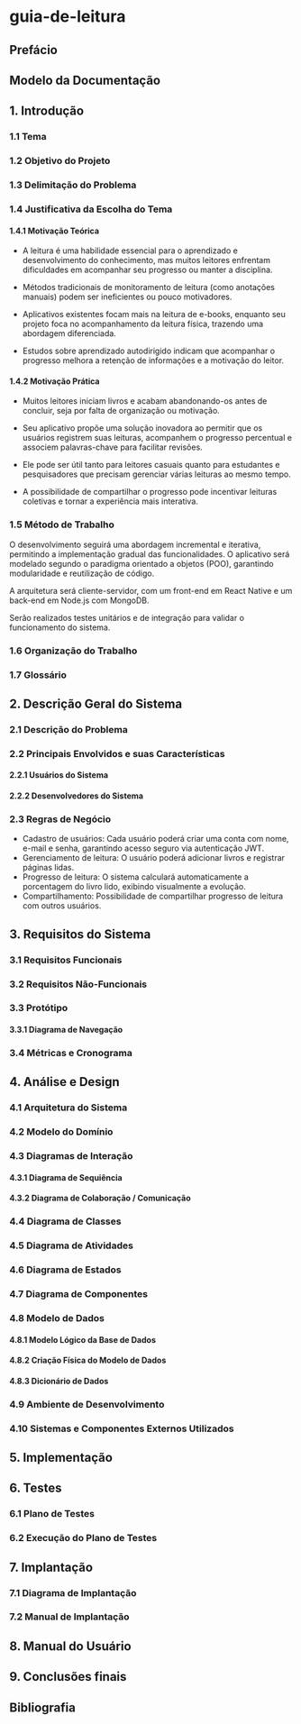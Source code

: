 # guia-de-leitura

## Prefácio
## Modelo da Documentação
## 1. Introdução
### 1.1 Tema
### 1.2 Objetivo do Projeto
### 1.3 Delimitação do Problema
### 1.4 Justificativa da Escolha do Tema
#### 1.4.1 Motivação Teórica
- A leitura é uma habilidade essencial para o aprendizado e desenvolvimento do conhecimento, mas muitos leitores enfrentam dificuldades em acompanhar seu progresso ou manter a disciplina.

- Métodos tradicionais de monitoramento de leitura (como anotações manuais) podem ser ineficientes ou pouco motivadores.

- Aplicativos existentes focam mais na leitura de e-books, enquanto seu projeto foca no acompanhamento da leitura física, trazendo uma abordagem diferenciada.

- Estudos sobre aprendizado autodirigido indicam que acompanhar o progresso melhora a retenção de informações e a motivação do leitor.

#### 1.4.2 Motivação Prática
- Muitos leitores iniciam livros e acabam abandonando-os antes de concluir, seja por falta de organização ou motivação.

- Seu aplicativo propõe uma solução inovadora ao permitir que os usuários registrem suas leituras, acompanhem o progresso percentual e associem palavras-chave para facilitar revisões.

- Ele pode ser útil tanto para leitores casuais quanto para estudantes e pesquisadores que precisam gerenciar várias leituras ao mesmo tempo.

- A possibilidade de compartilhar o progresso pode incentivar leituras coletivas e tornar a experiência mais interativa.
### 1.5 Método de Trabalho
O desenvolvimento seguirá uma abordagem incremental e iterativa, permitindo a implementação gradual das funcionalidades. O aplicativo será modelado segundo o paradigma orientado a objetos (POO), garantindo modularidade e reutilização de código.

A arquitetura será cliente-servidor, com um front-end em React Native e um back-end em Node.js com MongoDB.

Serão realizados testes unitários e de integração para validar o funcionamento do sistema.
### 1.6 Organização do Trabalho
### 1.7 Glossário

## 2. Descrição Geral do Sistema
### 2.1 Descrição do Problema
### 2.2 Principais Envolvidos e suas Características
#### 2.2.1 Usuários do Sistema
#### 2.2.2 Desenvolvedores do Sistema

### 2.3 Regras de Negócio
- Cadastro de usuários: Cada usuário poderá criar uma conta com nome, e-mail e senha, garantindo acesso seguro via autenticação JWT.
- Gerenciamento de leitura: O usuário poderá adicionar livros e registrar páginas lidas.
- Progresso de leitura: O sistema calculará automaticamente a porcentagem do livro lido, exibindo visualmente a evolução.
- Compartilhamento: Possibilidade de compartilhar progresso de leitura com outros usuários.

## 3. Requisitos do Sistema
### 3.1 Requisitos Funcionais
### 3.2 Requisitos Não-Funcionais
### 3.3 Protótipo
#### 3.3.1 Diagrama de Navegação
### 3.4 Métricas e Cronograma
## 4. Análise e Design
### 4.1 Arquitetura do Sistema
### 4.2 Modelo do Domínio
### 4.3 Diagramas de Interação
#### 4.3.1 Diagrama de Sequiência
#### 4.3.2 Diagrama de Colaboração / Comunicação
### 4.4 Diagrama de Classes
### 4.5 Diagrama de Atividades
### 4.6 Diagrama de Estados
### 4.7 Diagrama de Componentes
### 4.8 Modelo de Dados
#### 4.8.1 Modelo Lógico da Base de Dados
#### 4.8.2 Criação Física do Modelo de Dados
#### 4.8.3 Dicionário de Dados
### 4.9 Ambiente de Desenvolvimento
### 4.10 Sistemas e Componentes Externos Utilizados
## 5. Implementação
## 6. Testes
### 6.1 Plano de Testes
### 6.2 Execução do Plano de Testes
## 7. Implantação
### 7.1 Diagrama de Implantação
### 7.2 Manual de Implantação
## 8. Manual do Usuário
## 9. Conclusões finais
## Bibliografia